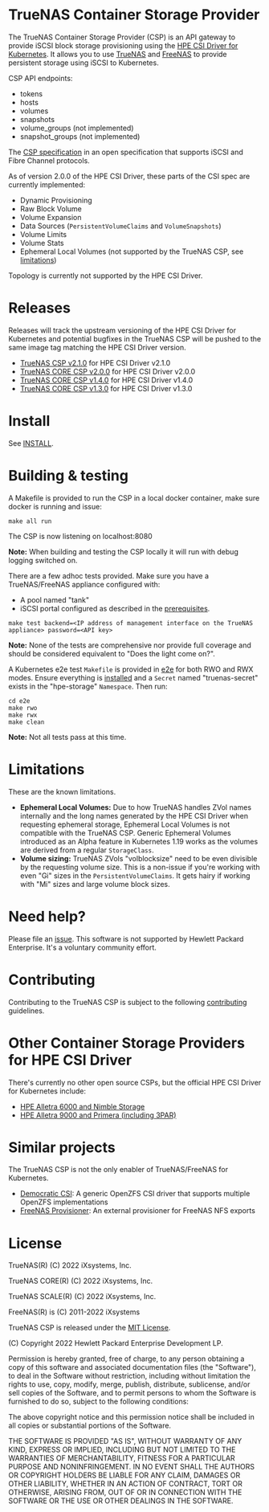 # TrueNAS Container Storage Provider

The TrueNAS Container Storage Provider (CSP) is an API gateway to provide iSCSI block storage provisioning using the [HPE CSI Driver for Kubernetes](https://github.com/hpe-storage/csi-driver). It allows you to use [TrueNAS](https://www.truenas.com) and [FreeNAS](https://www.freenas.org/) to provide persistent storage using iSCSI to Kubernetes.

CSP API endpoints:

- tokens
- hosts
- volumes
- snapshots
- volume_groups (not implemented)
- snapshot_groups (not implemented)

The [CSP specification](https://github.com/hpe-storage/container-storage-provider) in an open specification that supports iSCSI and Fibre Channel protocols.

As of version 2.0.0 of the HPE CSI Driver, these parts of the CSI spec are currently implemented:

- Dynamic Provisioning
- Raw Block Volume
- Volume Expansion
- Data Sources (`PersistentVolumeClaims` and `VolumeSnapshots`)
- Volume Limits
- Volume Stats
- Ephemeral Local Volumes (not supported by the TrueNAS CSP, see [limitations](#limitations))

Topology is currently not supported by the HPE CSI Driver.

# Releases

Releases will track the upstream versioning of the HPE CSI Driver for Kubernetes and potential bugfixes in the TrueNAS CSP will be pushed to the same image tag matching the HPE CSI Driver version.

* [TrueNAS CSP v2.1.0](https://github.com/hpe-storage/truenas-csp/releases/tag/v2.0.0) for HPE CSI Driver v2.1.0
* [TrueNAS CORE CSP v2.0.0](https://github.com/hpe-storage/truenas-csp/releases/tag/v2.0.0) for HPE CSI Driver v2.0.0
* [TrueNAS CORE CSP v1.4.0](https://github.com/hpe-storage/truenas-csp/releases/tag/v1.4.0) for HPE CSI Driver v1.4.0
* [TrueNAS CORE CSP v1.3.0](https://github.com/hpe-storage/truenas-csp/releases/tag/v1.3.0) for HPE CSI Driver v1.3.0

# Install

See [INSTALL](INSTALL.md).

# Building & testing

A Makefile is provided to run the CSP in a local docker container, make sure docker is running and issue:

```
make all run
```

The CSP is now listening on localhost:8080

**Note:** When building and testing the CSP locally it will run with debug logging switched on.

There are a few adhoc tests provided. Make sure you have a TrueNAS/FreeNAS appliance configured with:

- A pool named "tank" 
- iSCSI portal configured as described in the [prerequisites](INSTALL.md#prerequisites).

```
make test backend=<IP address of management interface on the TrueNAS appliance> password=<API key>
```

**Note:** None of the tests are comprehensive nor provide full coverage and should be considered equivalent to "Does the light come on?".

A Kubernetes e2e test `Makefile` is provided in [e2e](e2e) for both RWO and RWX modes. Ensure everything is [installed](INSTALL.md) and a `Secret` named "truenas-secret" exists in the "hpe-storage" `Namespace`. Then run:

```
cd e2e
make rwo
make rwx
make clean
```

**Note:** Not all tests pass at this time.

# Limitations

These are the known limitations.

- **Ephemeral Local Volumes:** Due to how TrueNAS handles ZVol names internally and the long names generated by the HPE CSI Driver when requesting ephemeral storage, Ephemeral Local Volumes is not compatible with the TrueNAS CSP. Generic Ephemeral Volumes introduced as an Alpha feature in Kubernetes 1.19 works as the volumes are derived from a regular `StorageClass`.
- **Volume sizing:** TrueNAS ZVols "volblocksize" need to be even divisible by the requesting volume size. This is a non-issue if you're working with even "Gi" sizes in the `PersistentVolumeClaims`. It gets hairy if working with "Mi" sizes and large volume block sizes.

# Need help?

Please file an [issue](https://github.com/hpe-storage/truenas-csp/issues). This software is not supported by Hewlett Packard Enterprise. It's a voluntary community effort.

# Contributing

Contributing to the TrueNAS CSP is subject to the following [contributing](CONTRIBUTING.md) guidelines.

# Other Container Storage Providers for HPE CSI Driver

There's currently no other open source CSPs, but the official HPE CSI Driver for Kubernetes include:

- [HPE Alletra 6000 and Nimble Storage](https://scod.hpedev.io/container_storage_provider/hpe_nimble_storage/index.html)
- [HPE Alletra 9000 and Primera (including 3PAR)](https://scod.hpedev.io/container_storage_provider/hpe_3par_primera/index.html)

# Similar projects

The TrueNAS CSP is not the only enabler of TrueNAS/FreeNAS for Kubernetes.

- [Democratic CSI](https://github.com/democratic-csi/democratic-csi): A generic OpenZFS CSI driver that supports multiple OpenZFS implementations
- [FreeNAS Provisioner](https://github.com/nmaupu/freenas-provisioner): An external provisioner for FreeNAS NFS exports

# License

TrueNAS(R) (C) 2022 iXsystems, Inc.

TrueNAS CORE(R) (C) 2022 iXsystems, Inc.

TrueNAS SCALE(R) (C) 2022 iXsystems, Inc.

FreeNAS(R) is (C) 2011-2022 iXsystems

TrueNAS CSP is released under the [MIT License](LICENSE).

(C) Copyright 2022 Hewlett Packard Enterprise Development LP.

Permission is hereby granted, free of charge, to any person obtaining a copy of this software and associated documentation files (the "Software"), to deal in the Software without restriction, including without limitation the rights to use, copy, modify, merge, publish, distribute, sublicense, and/or sell copies of the Software, and to permit persons to whom the Software is furnished to do so, subject to the following conditions:

The above copyright notice and this permission notice shall be included in all copies or substantial portions of the Software.

THE SOFTWARE IS PROVIDED "AS IS", WITHOUT WARRANTY OF ANY KIND, EXPRESS OR IMPLIED, INCLUDING BUT NOT LIMITED TO THE WARRANTIES OF MERCHANTABILITY, FITNESS FOR A PARTICULAR PURPOSE AND NONINFRINGEMENT. IN NO EVENT SHALL THE AUTHORS OR COPYRIGHT HOLDERS BE LIABLE FOR ANY CLAIM, DAMAGES OR OTHER LIABILITY, WHETHER IN AN ACTION OF CONTRACT, TORT OR OTHERWISE, ARISING FROM, OUT OF OR IN CONNECTION WITH THE SOFTWARE OR THE USE OR OTHER DEALINGS IN THE SOFTWARE.
